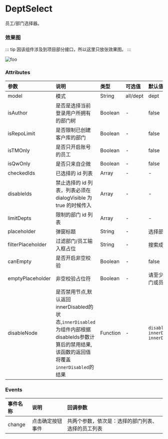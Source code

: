 # DeptSelect

员工/部门选择器。

### 效果图

::: tip
因该组件涉及到项目部分接口，所以这里只放张效果图。
:::

<img :src="$withBase('/images/dept-select-1.png')" alt="foo"> 

### Attributes

参数|说明|类型|可选值|默认值
:-|:-|:-|:-|:-
model | 模式 | String | all/dept | dept
isAuthor | 是否是选择当前登录用户所拥有的部门树 | Boolean | - | false
isRepoLimit | 是否限制已创建客户库的部门 | Boolean | - | false
isTMOnly | 是否只开启账号的员工 | Boolean | - | false
isQwOnly | 是否只来自企微 | Boolean | - | false
checkedIds | 已选择的 id 列表 | Array | - | -
disableIds | 禁止选择的 id 列表，列表必须在 dialogVisible 为 true 的时候传入 | Array | - | -
limitDepts | 限制的部门 id 列表 | Array | - | -
placeholder | 弹窗标题 | String | - | 选择部门/员工
filterPlaceholder | 过滤部门/员工输入框占位 | String | - | 搜索成员或部门
canEmpty | 是否开启非空校验 | Boolean | - | false
emptyPlaceholder | 非空校验占位符 | Boolean | - | 请至少选择一个部门或员工
disableNode | 是否禁用节点,默认返回innerDisabled的状态,`innerDisabled`为组件内部根据disableIds参数计算后的禁用结果,该函数的返回值将覆盖`innerDisabled`的结果 | Function | - | `disableNode(node, innerDisabled) => innerDisabled`

### Events

事件名称|说明|回调参数
:-|:-|:-
change | 点击确定按钮事件 | 共两个参数，依次是：选择的部门列表、选择的员工列表